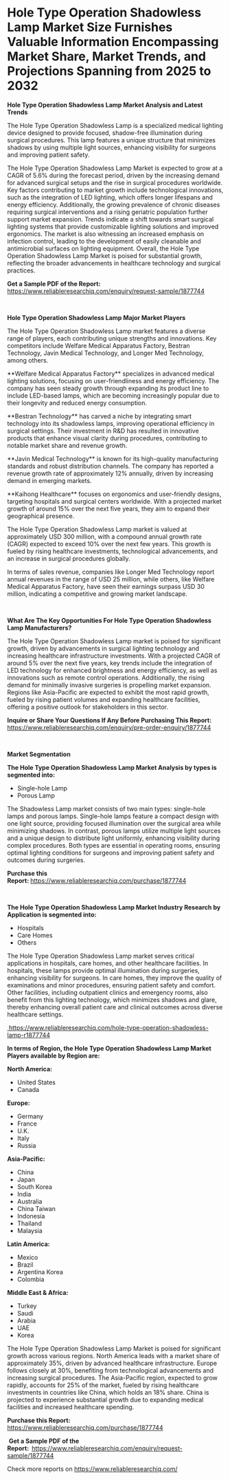 <p><h1>Hole Type Operation Shadowless Lamp Market Size Furnishes Valuable Information Encompassing Market Share, Market Trends, and Projections Spanning from 2025 to 2032</h1></p><p><strong>Hole Type Operation Shadowless Lamp Market Analysis and Latest Trends</strong></p>
<p><p>The Hole Type Operation Shadowless Lamp is a specialized medical lighting device designed to provide focused, shadow-free illumination during surgical procedures. This lamp features a unique structure that minimizes shadows by using multiple light sources, enhancing visibility for surgeons and improving patient safety.</p><p>The Hole Type Operation Shadowless Lamp Market is expected to grow at a CAGR of 5.6% during the forecast period, driven by the increasing demand for advanced surgical setups and the rise in surgical procedures worldwide. Key factors contributing to market growth include technological innovations, such as the integration of LED lighting, which offers longer lifespans and energy efficiency. Additionally, the growing prevalence of chronic diseases requiring surgical interventions and a rising geriatric population further support market expansion. Trends indicate a shift towards smart surgical lighting systems that provide customizable lighting solutions and improved ergonomics. The market is also witnessing an increased emphasis on infection control, leading to the development of easily cleanable and antimicrobial surfaces on lighting equipment. Overall, the Hole Type Operation Shadowless Lamp Market is poised for substantial growth, reflecting the broader advancements in healthcare technology and surgical practices.</p></p>
<p><strong>Get a Sample PDF of the Report:&nbsp;</strong> <a href="https://www.reliableresearchiq.com/enquiry/request-sample/1877744?utm_campaign=3043&utm_medium=2&utm_source=Github&utm_content=ia&utm_term=05032025&utm_id=hole-type-operation-shadowless-lamp">https://www.reliableresearchiq.com/enquiry/request-sample/1877744</a></p>
<p>&nbsp;</p>
<p><strong>Hole Type Operation Shadowless Lamp Major Market Players</strong></p>
<p><p>The Hole Type Operation Shadowless Lamp market features a diverse range of players, each contributing unique strengths and innovations. Key competitors include Welfare Medical Apparatus Factory, Bestran Technology, Javin Medical Technology, and Longer Med Technology, among others.</p><p>**Welfare Medical Apparatus Factory** specializes in advanced medical lighting solutions, focusing on user-friendliness and energy efficiency. The company has seen steady growth through expanding its product line to include LED-based lamps, which are becoming increasingly popular due to their longevity and reduced energy consumption.</p><p>**Bestran Technology** has carved a niche by integrating smart technology into its shadowless lamps, improving operational efficiency in surgical settings. Their investment in R&D has resulted in innovative products that enhance visual clarity during procedures, contributing to notable market share and revenue growth.</p><p>**Javin Medical Technology** is known for its high-quality manufacturing standards and robust distribution channels. The company has reported a revenue growth rate of approximately 12% annually, driven by increasing demand in emerging markets.</p><p>**Kaihong Healthcare** focuses on ergonomics and user-friendly designs, targeting hospitals and surgical centers worldwide. With a projected market growth of around 15% over the next five years, they aim to expand their geographical presence.</p><p>The Hole Type Operation Shadowless Lamp market is valued at approximately USD 300 million, with a compound annual growth rate (CAGR) expected to exceed 10% over the next few years. This growth is fueled by rising healthcare investments, technological advancements, and an increase in surgical procedures globally.</p><p>In terms of sales revenue, companies like Longer Med Technology report annual revenues in the range of USD 25 million, while others, like Welfare Medical Apparatus Factory, have seen their earnings surpass USD 30 million, indicating a competitive and growing market landscape.</p></p>
<p>&nbsp;</p>
<p><strong>What Are The Key Opportunities For Hole Type Operation Shadowless Lamp Manufacturers?</strong></p>
<p><p>The Hole Type Operation Shadowless Lamp market is poised for significant growth, driven by advancements in surgical lighting technology and increasing healthcare infrastructure investments. With a projected CAGR of around 5% over the next five years, key trends include the integration of LED technology for enhanced brightness and energy efficiency, as well as innovations such as remote control operations. Additionally, the rising demand for minimally invasive surgeries is propelling market expansion. Regions like Asia-Pacific are expected to exhibit the most rapid growth, fueled by rising patient volumes and expanding healthcare facilities, offering a positive outlook for stakeholders in this sector.</p></p>
<p><strong>Inquire or Share Your Questions If Any Before Purchasing This Report:</strong> <a href="https://www.reliableresearchiq.com/enquiry/pre-order-enquiry/1877744?utm_campaign=3043&utm_medium=2&utm_source=Github&utm_content=ia&utm_term=05032025&utm_id=hole-type-operation-shadowless-lamp">https://www.reliableresearchiq.com/enquiry/pre-order-enquiry/1877744</a></p>
<p>&nbsp;</p>
<p><strong>Market Segmentation</strong></p>
<p><strong>The Hole Type Operation Shadowless Lamp Market Analysis by types is segmented into:</strong></p>
<p><ul><li>Single-hole Lamp</li><li>Porous Lamp</li></ul></p>
<p><p>The Shadowless Lamp market consists of two main types: single-hole lamps and porous lamps. Single-hole lamps feature a compact design with one light source, providing focused illumination over the surgical area while minimizing shadows. In contrast, porous lamps utilize multiple light sources and a unique design to distribute light uniformly, enhancing visibility during complex procedures. Both types are essential in operating rooms, ensuring optimal lighting conditions for surgeons and improving patient safety and outcomes during surgeries.</p></p>
<p><strong>Purchase this Report:&nbsp;</strong><a href="https://www.reliableresearchiq.com/purchase/1877744?utm_campaign=3043&utm_medium=2&utm_source=Github&utm_content=ia&utm_term=05032025&utm_id=hole-type-operation-shadowless-lamp">https://www.reliableresearchiq.com/purchase/1877744</a></p>
<p>&nbsp;</p>
<p><strong>The Hole Type Operation Shadowless Lamp Market Industry Research by Application is segmented into:</strong></p>
<p><ul><li>Hospitals</li><li>Care Homes</li><li>Others</li></ul></p>
<p><p>The Hole Type Operation Shadowless Lamp market serves critical applications in hospitals, care homes, and other healthcare facilities. In hospitals, these lamps provide optimal illumination during surgeries, enhancing visibility for surgeons. In care homes, they improve the quality of examinations and minor procedures, ensuring patient safety and comfort. Other facilities, including outpatient clinics and emergency rooms, also benefit from this lighting technology, which minimizes shadows and glare, thereby enhancing overall patient care and clinical outcomes across diverse healthcare settings.</p></p>
<p><a href="https://www.reliableresearchiq.com/hole-type-operation-shadowless-lamp-r1877744?utm_campaign=3043&utm_medium=2&utm_source=Github&utm_content=ia&utm_term=05032025&utm_id=hole-type-operation-shadowless-lamp">&nbsp;https://www.reliableresearchiq.com/hole-type-operation-shadowless-lamp-r1877744</a></p>
<p><strong>In terms of Region, the Hole Type Operation Shadowless Lamp Market Players available by Region are:</strong></p>
<p>
    <p> <strong> North America: </strong>
        <ul>
            <li>United States</li>
            <li>Canada</li>
        </ul>
        </p> 
    <p> <strong> Europe: </strong>
        <ul>
            <li>Germany</li>
            <li>France</li>
            <li>U.K.</li>
            <li>Italy</li>
            <li>Russia</li>
        </ul>
        </p> 
    <p> <strong> Asia-Pacific: </strong>
        <ul>
            <li>China</li>
            <li>Japan</li>
            <li>South Korea</li>
            <li>India</li>
            <li>Australia</li>
            <li>China Taiwan</li>
            <li>Indonesia</li>
            <li>Thailand</li>
            <li>Malaysia</li>
        </ul>
        </p> 
    <p> <strong> Latin America: </strong>
        <ul>
            <li>Mexico</li>
            <li>Brazil</li>
            <li>Argentina Korea</li>
            <li>Colombia</li>
        </ul>
        </p> 
    <p> <strong> Middle East & Africa: </strong>
        <ul>
            <li>Turkey</li>
            <li>Saudi</li>
            <li>Arabia</li>
            <li>UAE</li>
            <li>Korea</li>
        </ul>
    </p>
    </p>
<p><p>The Hole Type Operation Shadowless Lamp Market is poised for significant growth across various regions. North America leads with a market share of approximately 35%, driven by advanced healthcare infrastructure. Europe follows closely at 30%, benefiting from technological advancements and increasing surgical procedures. The Asia-Pacific region, expected to grow rapidly, accounts for 25% of the market, fueled by rising healthcare investments in countries like China, which holds an 18% share. China is projected to experience substantial growth due to expanding medical facilities and increased healthcare spending.</p></p>
<p><strong>Purchase this Report: </strong><a href="https://www.reliableresearchiq.com/purchase/1877744?utm_campaign=3043&utm_medium=2&utm_source=Github&utm_content=ia&utm_term=05032025&utm_id=hole-type-operation-shadowless-lamp">https://www.reliableresearchiq.com/purchase/1877744</a></p>
<p>&nbsp;<strong>Get a Sample PDF of the Report:&nbsp;&nbsp;</strong><a href="https://www.reliableresearchiq.com/enquiry/request-sample/1877744?utm_campaign=3043&utm_medium=2&utm_source=Github&utm_content=ia&utm_term=05032025&utm_id=hole-type-operation-shadowless-lamp">https://www.reliableresearchiq.com/enquiry/request-sample/1877744</a></p>
<p><strong></strong></p>
<p>Check more reports on <a href="https://www.reliableresearchiq.com/?utm_campaign=3043&utm_medium=2&utm_source=Github&utm_content=ia&utm_term=05032025&utm_id=hole-type-operation-shadowless-lamp">https://www.reliableresearchiq.com/</a></p>